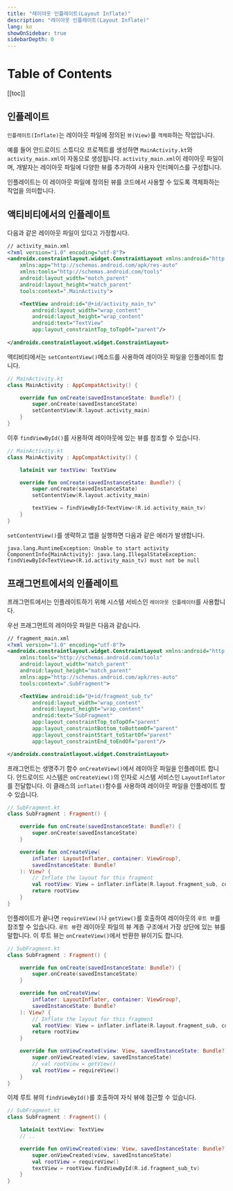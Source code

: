 ```yaml
---
title: "레이아웃 인플레이트(Layout Inflate)"
description: "레이아웃 인플레이트(Layout Inflate)"
lang: ko
showOnSidebar: true
sidebarDepth: 0
---
```


# Table of Contents

[[toc]]

## 인플레이트
`인플레이트(Inflate)`는 레이아웃 파일에 정의된 `뷰(View)`를 `객체화`하는 작업입니다.

예를 들어 안드로이드 스튜디오 프로젝트를 생성하면 `MainActivity.kt`와 `activity_main.xml`이 자동으로 생성됩니다. `activity_main.xml`이 레이아웃 파일이며, 개발자는 레이아웃 파일에 다양한 뷰를 추가하여 사용자 인터페이스를 구성합니다.

인플레이트는 이 레이아웃 파일에 정의된 뷰를 코드에서 사용할 수 있도록 객체화하는 작업을 의미합니다.

## 액티비티에서의 인플레이트
다음과 같은 레이아웃 파일이 있다고 가정합시다.
``` xml 
// activity_main.xml
<?xml version="1.0" encoding="utf-8"?>
<androidx.constraintlayout.widget.ConstraintLayout xmlns:android="http://schemas.android.com/apk/res/android"
    xmlns:app="http://schemas.android.com/apk/res-auto"
    xmlns:tools="http://schemas.android.com/tools"
    android:layout_width="match_parent"
    android:layout_height="match_parent"
    tools:context=".MainActivity">

    <TextView android:id="@+id/activity_main_tv"
        android:layout_width="wrap_content"
        android:layout_height="wrap_content"
        android:text="TextView"
        app:layout_constraintTop_toTopOf="parent"/>
    
</androidx.constraintlayout.widget.ConstraintLayout>
``` 

액티비티에서는 `setContentView()`메소드를 사용하여 레이아웃 파일을 인플레이트 합니다.
``` kotlin 
// MainActivity.kt
class MainActivity : AppCompatActivity() {

    override fun onCreate(savedInstanceState: Bundle?) {
        super.onCreate(savedInstanceState)
        setContentView(R.layout.activity_main)
    }
}
```

이후 `findViewById()`를 사용하여 레이아웃에 있는 뷰를 참조할 수 있습니다.
``` kotlin 
// MainActivity.kt
class MainActivity : AppCompatActivity() {

    lateinit var textView: TextView

    override fun onCreate(savedInstanceState: Bundle?) {
        super.onCreate(savedInstanceState)
        setContentView(R.layout.activity_main)

        textView = findViewById<TextView>(R.id.activity_main_tv)
    }
}
```

`setContentView()`를 생략하고 앱을 실행하면 다음과 같은 에러가 발생합니다.

```
java.lang.RuntimeException: Unable to start activity ComponentInfo{MainActivity}: java.lang.IllegalStateException: findViewById<TextView>(R.id.activity_main_tv) must not be null
```

## 프래그먼트에서의 인플레이트
프래그먼트에서는 인플레이트하기 위해 시스템 서비스인 `레이아웃 인플레이터`를 사용합니다.

우선 프래그먼트의 레이아웃 파일은 다음과 같습니다.
``` xml 
// fragment_main.xml
<?xml version="1.0" encoding="utf-8"?>
<androidx.constraintlayout.widget.ConstraintLayout xmlns:android="http://schemas.android.com/apk/res/android"
    xmlns:tools="http://schemas.android.com/tools"
    android:layout_width="match_parent"
    android:layout_height="match_parent"
    xmlns:app="http://schemas.android.com/apk/res-auto"
    tools:context=".SubFragment">

    <TextView android:id="@+id/fragment_sub_tv"
        android:layout_width="wrap_content"
        android:layout_height="wrap_content"
        android:text="SubFragment"
        app:layout_constraintTop_toTopOf="parent"
        app:layout_constraintBottom_toBottomOf="parent"
        app:layout_constraintStart_toStartOf="parent"
        app:layout_constraintEnd_toEndOf="parent"/>

</androidx.constraintlayout.widget.ConstraintLayout>
```

프래그먼트는 생명주기 함수 `onCreateView()`에서 레이아웃 파일을 인플레이트 합니다. 안드로이드 시스템은 `onCreateView()`의 인자로 시스템 서비스인 `LayoutInflator`를 전달합니다. 이 클래스의 `inflate()`함수를 사용하여 레이아웃 파일을 인플레이트 할 수 있습니다.
``` kotlin 
// SubFragment.kt
class SubFragment : Fragment() {

    override fun onCreate(savedInstanceState: Bundle?) {
        super.onCreate(savedInstanceState)
    }

    override fun onCreateView(
        inflater: LayoutInflater, container: ViewGroup?,
        savedInstanceState: Bundle?
    ): View? {
        // Inflate the layout for this fragment
        val rootView: View = inflater.inflate(R.layout.fragment_sub, container, false)
        return rootView
    }
}
```

인플레이트가 끝나면 `requireView()`나 `getView()`를 호출하여 레이아웃의 `루트 뷰`를 참조할 수 있습니다. `루트 뷰`란 레이아웃 파일의 뷰 계층 구조에서 가장 상단에 있는 뷰를 말합니다. 이 루트 뷰는 `onCreateView()`에서 반환한 뷰이기도 합니다.
``` kotlin 
// SubFragment.kt
class SubFragment : Fragment() {

    override fun onCreate(savedInstanceState: Bundle?) {
        super.onCreate(savedInstanceState)
    }

    override fun onCreateView(
        inflater: LayoutInflater, container: ViewGroup?,
        savedInstanceState: Bundle?
    ): View? {
        // Inflate the layout for this fragment
        val rootView: View = inflater.inflate(R.layout.fragment_sub, container, false)
        return rootView
    }

    override fun onViewCreated(view: View, savedInstanceState: Bundle?) {
        super.onViewCreated(view, savedInstanceState)
        // val rootView = getView()
        val rootView = requireView()
    }
}
```

이제 루트 뷰의 `findViewById()`를 호출하여 자식 뷰에 접근할 수 있습니다.
``` kotlin 
// SubFragment.kt
class SubFragment : Fragment() {

    lateinit textView: TextView
    // ..

    override fun onViewCreated(view: View, savedInstanceState: Bundle?) {
        super.onViewCreated(view, savedInstanceState)
        val rootView = requireView()
        textView = rootView.findViewById(R.id.fragment_sub_tv)
    }
}
```